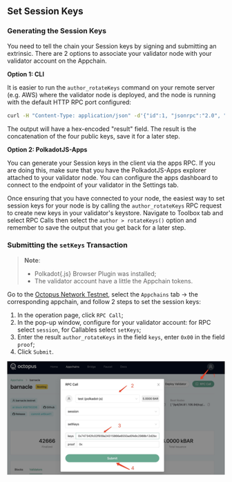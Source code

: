 ## Set Session Keys

### Generating the Session Keys

You need to tell the chain your Session keys by signing and submitting an extrinsic. There are 2 options to associate your validator node with your validator account on the Appchain.

**Option 1: CLI**

It is easier to run the `author_rotateKeys` command on your remote server (e.g. AWS) where the validator node is deployed, and the node is running with the default HTTP RPC port configured:

```bash
curl -H "Content-Type: application/json" -d'{"id":1, "jsonrpc":"2.0", "method": "author_rotateKeys", "params":[]}' http://localhost:9933
```

The output will have a hex-encoded "result" field. The result is the concatenation of the four public keys, save it for a later step.

**Option 2: PolkadotJS-Apps**

You can generate your Session keys in the client via the apps RPC. If you are doing this, make sure that you have the PolkadotJS-Apps explorer attached to your validator node. You can configure the apps dashboard to connect to the endpoint of your validator in the Settings tab.

Once ensuring that you have connected to your node, the easiest way to set session keys for your node is by calling the `author_rotateKeys` RPC request to create new keys in your validator's keystore. Navigate to Toolbox tab and select RPC Calls then select the `author > rotateKeys()` option and remember to save the output that you get back for a later step.

### Submitting the `setKeys` Transaction

> **Note**: 
>
> * Polkadot{.js} Browser Plugin was installed;
> * The validator account have a little the Appchain tokens.

Go to the [Octopus Network Testnet](https://testnet.oct.network/), select the `Appchains` tab -> the corresponding appchain, and follow 2 steps to set the session keys:

1. In the operation page, click `RPC Call`;
2. In the pop-up window, configure for your validator account: for RPC select `session`, for Callables select `setKeys`;
3. Enter the result `author_rotateKeys` in the field `keys`, enter `0x00` in the field `proof`;
4. Click `Submit`.

![set session keys](../maintain/validator_set_session_keys.jpg)
